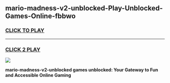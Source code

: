 
## mario-madness-v2-unblocked-Play-Unblocked-Games-Online-fbbwo
<h3>
<a href="https://premium76.site?title=mario-madness-v2-unblocked&ref=25A">CLICK TO PLAY</a></h3>
<hr>

<h3>
<a href="https://premium76.site?title=mario-madness-v2-unblocked&ref=25A">CLICK 2 PLAY</a>
  
</h3>

<a href="https://premium76.site?title=mario-madness-v2-unblocked&ref=25A"><img src="https://clearcache.store/games.png"></a>


**mario-madness-v2-unblocked games unblocked: Your Gateway to Fun and Accessible Online Gaming**
